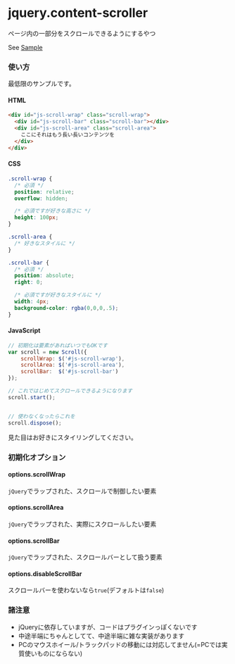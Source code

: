 jquery.content-scroller
=======================

ページ内の一部分をスクロールできるようにするやつ

See [Sample](http://labs.lealog.net/content-scroller-sample/)

### 使い方
最低限のサンプルです。

#### HTML
```html
<div id="js-scroll-wrap" class="scroll-wrap">
  <div id="js-scroll-bar" class="scroll-bar"></div>
  <div id="js-scroll-area" class="scroll-area">
    ここにそれはもう長い長いコンテンツを
  </div>
</div>
```

#### CSS
```css
.scroll-wrap {
  /* 必須 */
  position: relative;
  overflow: hidden;

  /* 必須ですが好きな高さに */
  height: 100px;
}

.scroll-area {
  /* 好きなスタイルに */
}

.scroll-bar {
  /* 必須 */
  position: absolute;
  right: 0;

  /* 必須ですが好きなスタイルに */
  width: 4px;
  background-color: rgba(0,0,0,.5);
}
```

#### JavaScript
```javascript
// 初期化は要素があればいつでもOKです
var scroll = new Scroll({
    scrollWrap: $('#js-scroll-wrap'),
    scrollArea: $('#js-scroll-area'),
    scrollBar:  $('#js-scroll-bar')
});

// これではじめてスクロールできるようになります
scroll.start();


// 使わなくなったらこれを
scroll.dispose();
```

見た目はお好きにスタイリングしてください。


### 初期化オプション

#### options.scrollWrap
``jQuery``でラップされた、スクロールで制御したい要素

#### options.scrollArea
``jQuery``でラップされた、実際にスクロールしたい要素

#### options.scrollBar
``jQuery``でラップされた、スクロールバーとして扱う要素

#### options.disableScrollBar
スクロールバーを使わないなら``true``(デフォルトは``false``)

### 諸注意
- jQueryに依存していますが、コードはプラグインっぽくないです
- 中途半端にちゃんとしてて、中途半端に雑な実装があります
- PCのマウスホイール/トラックパッドの移動には対応してません(=PCでは実質使いものにならない)
